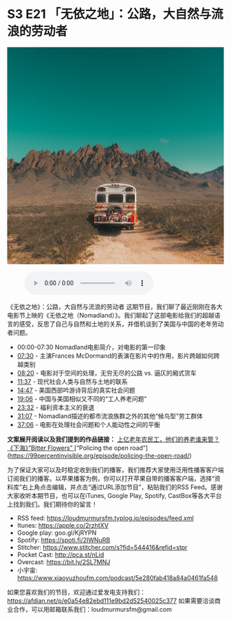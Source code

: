 # S3 E21 「无依之地」：公路，大自然与流浪的劳动者

![](./image.jpeg)

<figure>
    <figcaption></figcaption>
    <audio
        controls
        src="./audio.mp3">
            Your browser does not support the
            <code>audio</code> element.
    </audio>
</figure>

<p>《无依之地》：公路，大自然与流浪的劳动者
这期节目，我们聊了最近刚刚在各大电影节上映的《无依之地（Nomadland）》。我们聊起了这部电影给我们的超越语言的感受，反思了自己与自然和土地的关系，并借机谈到了美国与中国的老年劳动者问题。</p>
<div class="block-list"><ul>
<li>00:00-07:30 Nomadland电影简介，对电影的第一印象</li>
<li><a href="https://loudmurmursfm.com/feed/audio.xml#t=07:30">07:30</a> - 主演Frances McDormand的表演在影片中的作用，影片跨越如何跨越类别</li>
<li><a href="https://loudmurmursfm.com/feed/audio.xml#t=08:20">08:20</a> - 电影对于空间的处理，无穷无尽的公路 vs. 逼仄的厢式货车</li>
<li><a href="https://loudmurmursfm.com/feed/audio.xml#t=11:37">11:37</a> - 现代社会人类与自然与土地的联系</li>
<li><a href="https://loudmurmursfm.com/feed/audio.xml#t=14:47">14:47</a> - 美国西部吟游诗背后的真实社会问题</li>
<li><a href="https://loudmurmursfm.com/feed/audio.xml#t=19:06">19:06</a> - 中国与美国相似又不同的“工人养老问题”</li>
<li><a href="https://loudmurmursfm.com/feed/audio.xml#t=23:32">23:32</a> - 福利资本主义的衰退</li>
<li><a href="https://loudmurmursfm.com/feed/audio.xml#t=31:07">31:07</a> - Nomadland描述的都市流浪族群之外的其他“候鸟型”劳工群体</li>
<li><a href="https://loudmurmursfm.com/feed/audio.xml#t=37:06">37:06</a> - 电影在处理社会问题和个人能动性之间的平衡</li>
</ul>
</div><p><strong>文案展开阅读以及我们提到的作品链接：</strong>
<a href="https://www.thepaper.cn/newsDetail_forward_1337242">上亿老年农民工，他们的养老谁来管？</a>
<a href="https://www.youtube.com/watch?v=Z788IgjZDaY">《下海》”Bitter Flowers” </a> 
[“Policing the open road”] (<a href="https://99percentinvisible.org/episode/policing-the-open-road/">https://99percentinvisible.org/episode/policing-the-open-road/</a>)</p>
<p>为了保证大家可以及时稳定收到我们的播客，我们推荐大家使用泛用性播客客户端订阅我们的播客。以苹果播客为例，你可以打开苹果自带的播客客户端，选择“资料库”右上角点击编辑，并点击“通过URL添加节目”，粘贴我们的RSS Feed。感谢大家收听本期节目，也可以在iTunes, Google Play, Spotify, CastBox等各大平台上找到我们。我们期待你的留言！</p>
<div class="block-list"><ul>
<li>RSS feed: <a href="https://loudmurmursfm.typlog.io/episodes/feed.xml">https://loudmurmursfm.typlog.io/episodes/feed.xml</a></li>
<li>Itunes: <a href="https://apple.co/2rzhtXV">https://apple.co/2rzhtXV</a></li>
<li>Google play: goo.gl/KjRYPN</li>
<li>Spotify: <a href="https://spoti.fi/2IWNuRB">https://spoti.fi/2IWNuRB</a></li>
<li>Stitcher: <a href="https://www.stitcher.com/s?fid=544416&amp;refid=stpr">https://www.stitcher.com/s?fid=544416&amp;refid=stpr</a></li>
<li>Pocket Cast: <a href="http://pca.st/nLid">http://pca.st/nLid</a></li>
<li>Overcast: <a href="https://bit.ly/2SL7MNJ">https://bit.ly/2SL7MNJ</a></li>
<li>小宇宙: <a href="https://www.xiaoyuzhoufm.com/podcast/5e280fab418a84a0461fa548">https://www.xiaoyuzhoufm.com/podcast/5e280fab418a84a0461fa548</a></li>
</ul>
</div><p>如果您喜欢我们的节目，欢迎通过爱发电支持我们：
<a href="https://afdian.net/p/e0a54e82ebd111e9bd2d52540025c377">https://afdian.net/p/e0a54e82ebd111e9bd2d52540025c377</a>
如果需要洽谈商业合作，可以用邮箱联系我们：loudmurmursfm@gmail.com</p>
